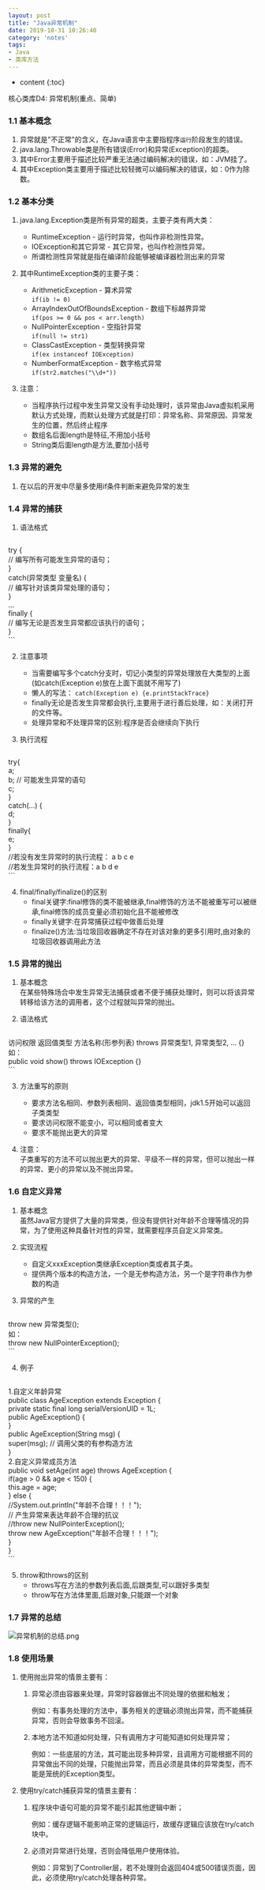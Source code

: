 ```yaml
---
layout: post
title: "Java异常机制"
date: 2019-10-31 10:26:40
category: 'notes'
tags:
- Java
- 类库方法
---
```

* content
{:toc}

核心类库D4: 异常机制(重点、简单) 













 
### 1.1 基本概念    
1. 异常就是"不正常"的含义，在Java语言中主要指程序`运行`阶段发生的错误。    
2. java.lang.Throwable类是所有错误(Error)和异常(Exception)的超类。    
3. 其中Error主要用于描述比较严重无法通过编码解决的错误，如：JVM挂了。    
4. 其中Exception类主要用于描述比较轻微可以编码解决的错误，如：0作为除数。    
    
### 1.2 基本分类    
1. java.lang.Exception类是所有异常的超类，主要子类有两大类：    
    - RuntimeException - 运行时异常，也叫作非检测性异常。    
    - IOException和其它异常 - 其它异常，也叫作检测性异常。
    - 所谓检测性异常就是指在编译阶段能够被编译器检测出来的异常    
  
2. 其中RuntimeException类的主要子类：  
    - ArithmeticException - 算术异常  
        `if(ib != 0)`  
    - ArrayIndexOutOfBoundsException - 数组下标越界异常  
        `if(pos >= 0 && pos < arr.length)`  
    - NullPointerException - 空指针异常  
        `if(null != str1)`  
    - ClassCastException - 类型转换异常  
        `if(ex instanceof IOException)`  
    - NumberFormatException - 数字格式异常  
        `if(str2.matches("\\d+"))`  
  
3. 注意：    
    - 当程序执行过程中发生异常又没有手动处理时，该异常由Java虚拟机采用默认方式处理，而默认处理方式就是打印：异常名称、异常原因、异常发生的位置，然后终止程序    
    - 数组名后面length是特征,不用加小括号  
    - String类后面length是方法,要加小括号
    
### 1.3 异常的避免    
1. 在以后的开发中尽量多使用if条件判断来避免异常的发生  


### 1.4 异常的捕获
1. 语法格式 
    ```java
try {    
    // 编写所有可能发生异常的语句；    
}    
catch(异常类型 变量名) {    
    // 编写针对该类异常处理的语句；    
}    
...    
finally {    
    // 编写无论是否发生异常都应该执行的语句；    
}    
    ```
  
2. 注意事项    
    - 当需要编写多个catch分支时，切记小类型的异常处理放在大类型的上面(如catch(Exception e)放在上面下面就不用写了)    
    - 懒人的写法： `catch(Exception e) {e.printStackTrace}`    
    - finally无论是否发生异常都会执行,主要用于进行善后处理，如：关闭打开的文件等。    
    - 处理异常和不处理异常的区别:程序是否会继续向下执行 
    
3. 执行流程
    ```java
try{    
    a;    
    b; // 可能发生异常的语句    
    c;    
}    
catch(...) {    
    d;    
}    
finally{    
    e;    
}    
//若没有发生异常时的执行流程： a  b  c   e    
//若发生异常时的执行流程：a  b  d  e    
    ```

4. final/finally/finalize()的区别
    - final关键字:final修饰的类不能被继承,final修饰的方法不能被重写可以被继承,final修饰的成员变量必须初始化且不能被修改
    - finally关键字:在异常捕获过程中做善后处理
    - finalize()方法:当垃圾回收器确定不存在对该对象的更多引用时,由对象的垃圾回收器调用此方法


### 1.5 异常的抛出    
1. 基本概念    
    在某些特殊场合中发生异常无法捕获或者不便于捕获处理时，则可以将该异常转移给该方法的调用者，这个过程就叫异常的抛出。    
    
2. 语法格式
    ```java
访问权限 返回值类型 方法名称(形参列表) throws 异常类型1, 异常类型2, ... {}    
如：    
public void show() throws IOException {}    
    ```

3. 方法重写的原则    
    - 要求方法名相同、参数列表相同、返回值类型相同，jdk1.5开始可以返回子类类型    
    - 要求访问权限不能变小，可以相同或者变大    
    - 要求不能抛出更大的异常    
    
4. 注意：    
    子类重写的方法不可以抛出更大的异常、平级不一样的异常，但可以抛出一样的异常、更小的异常以及不抛出异常。    
    
### 1.6 自定义异常    
1. 基本概念    
    虽然Java官方提供了大量的异常类，但没有提供针对年龄不合理等情况的异常，为了使用这种具备针对性的异常，就需要程序员自定义异常类。    
    
2. 实现流程    
    - 自定义xxxException类继承Exception类或者其子类。    
    - 提供两个版本的构造方法，一个是无参构造方法，另一个是字符串作为参数的构造    
    
3. 异常的产生
    ```java
throw new 异常类型();    
如：    
throw new NullPointerException();    
    ```

4. 例子
    ```java
1.自定义年龄异常  
public class AgeException extends Exception {  
    private static final long serialVersionUID = 1L;  
    public AgeException() {  
    }  
    public AgeException(String msg) {  
        super(msg); // 调用父类的有参构造方法  
    }  
2.自定义异常成员方法  
public void setAge(int age) throws AgeException {  
    if(age > 0 && age < 150) {  
        this.age = age;  
    } else {  
        //System.out.println("年龄不合理！！！");  
        // 产生异常来表达年龄不合理的抗议  
        //throw new NullPointerException();  
        throw new AgeException("年龄不合理！！！");  
    }  
 }  
    ```

5. throw和throws的区别
    - throws写在方法的参数列表后面,后跟类型,可以跟好多类型  
    - throw写在方法体里面,后跟对象,只能跟一个对象  
  
  
### 1.7 异常的总结
![异常机制的总结.png](/img/posts/assets/blog/异常机制的总结.png)   

### 1.8 使用场景
1. 使用抛出异常的情景主要有：

    1. 异常必须由容器来处理，异常时容器做出不同处理的依据和触发；

         例如：有事务处理的方法中，事务相关的逻辑必须抛出异常，而不能捕获异常，否则会导致事务不回滚。

    2. 本地方法不知道如何处理，只有调用方才可能知道如何处理异常；

         例如：一些底层的方法，其可能出现多种异常，且调用方可能根据不同的异常做出不同的处理，只能抛出异常，而且必须是具体的异常类型，而不能是笼统的Exception类型。



2. 使用try/catch捕获异常的情景主要有：

    1. 程序块中语句可能的异常不能引起其他逻辑中断；

          例如：缓存逻辑不能影响正常的逻辑运行，故缓存逻辑应该放在try/catch块中。

    2. 必须对异常进行处理，否则会降低用户使用体验。

          例如：异常到了Controller层，若不处理则会返回404或500错误页面，因此，必须使用try/catch处理各种异常。




